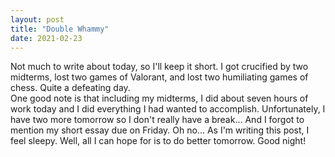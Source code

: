 ```yaml
---
layout: post
title: "Double Whammy"
date: 2021-02-23
---
```


Not much to write about today, so I'll keep it short. I got crucified by two midterms, lost two games of Valorant, and lost two humiliating games of chess. Quite a defeating day.  
One good note is that including my midterms, I did about seven hours of work today and I did everything I had wanted to accomplish. Unfortunately, I have two more tomorrow so I don't really have a break... 
And I forgot to mention my short essay due on Friday. Oh no... As I'm writing this post, I feel sleepy. Well, all I can hope for is to do better tomorrow. Good night!